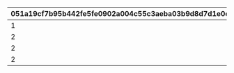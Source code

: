 |051a19cf7b95b442fe5fe0902a004c55c3aeba03b9d8d7d1e0c37e25e093d3ef|f4e0d6a8466ddc1d61bb0b21c964dfff28dda3d8b1980d533b1962e16ff487eb|40b3a20021537d074356fd58576d5dd5c3dabeefd73c20fb0bdd3a1ec45ebfe8|74cfe8333dd6da0477c33d9d1cb71796ca16272cde6b4605858c1e7aeb9cde38|
| --- | --- | --- | --- |
|1|50|2|310000101|
|2|-50|2|310000102|
|2|50|1|311010101|
|2|70|1|311020101|